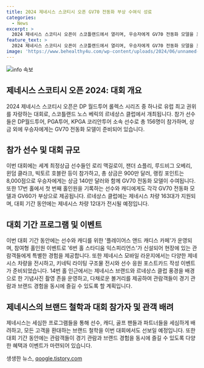 ```yaml
---
title: 2024 제네시스 스코티시 오픈 GV70 전동화 부상 수여식 성료
categories:
  - News
excerpt: >
  2024 제네시스 스코티시 오픈이 스코틀랜드에서 열리며, 우승자에게 GV70 전동화 모델을 포함한 상금이 수여될 예정이다. 세계적인 골프 선수들이 참가하고, 전용 휴게 공간과 관람객 이벤트를 통해 관중들을 매료시킬 예정이다. 또한, 제네시스 사업본부장은 행사를 통해 최고의 코스와 팬 경험을 제공하고 있다고 언급했다.
feature_text: >
  2024 제네시스 스코티시 오픈이 스코틀랜드에서 열리며, 우승자에게 GV70 전동화 모델을 포함한 상금이 수여될 예정이다. 세계적인 골프 선수들이 참가하고, 전용 휴게 공간과 관람객 이벤트를 통해 관중들을 매료시킬 예정이다. 또한, 제네시스 사업본부장은 행사를 통해 최고의 코스와 팬 경험을 제공하고 있다고 언급했다.
image: 'https://www.behealthy4u.com/wp-content/uploads/2024/06/unnamed-file.png'
---
```


<p><img src="https://www.behealthy4u.com/wp-content/uploads/2024/06/unnamed-file.png" alt="info 속보" /></p>

<h2 data-ke-size="size26">제네시스 스코티시 오픈 2024: 대회 개요</h2>

<p data-ke-size="size16">2024 제네시스 스코티시 오픈은 DP 월드투어 롤렉스 시리즈 중 하나로 유럽 최고 권위를 자랑하는 대회로, 스코틀랜드 노스 베릭의 르네상스 클럽에서 개최됩니다. 참가 선수들은 DP월드투어, PGA투어, KPGA 코리안투어 소속 선수로 총 156명이 참가하며, 상금 외에 우승자에게는 GV70 전동화 모델이 준비되어 있습니다.</p>

<h2 data-ke-size="size26">참가 선수 및 대회 규모</h2>

<p data-ke-size="size16">이번 대회에는 세계 최정상급 선수들인 로리 맥길로이, 잰더 쇼플리, 루드비그 오베리, 윈덤 클라크, 빅토르 호블란 등이 참가하고, 총 상금은 900만 달러, 랭킹 포인트는 8,000점으로 우승자에게는 상금 140만 달러와 함께 GV70 전동화 모델이 수여됩니다. 또한 17번 홀에서 첫 번째 홀인원을 기록하는 선수와 캐디에게도 각각 GV70 전동화 모델과 GV60가 부상으로 제공됩니다. 르네상스 클럽에는 제네시스 차량 163대가 지원되며, 대회 기간 동안에는 제네시스 차량 12대가 전시될 예정입니다.</p>

<h2 data-ke-size="size26">대회 기간 프로그램 및 이벤트</h2>

<p data-ke-size="size16">이번 대회 기간 동안에는 선수와 캐디를 위한 '플레이어스 앤드 캐디스 카페'가 운영되며, 참여형 홀인원 이벤트로 '6번 홀 스타디움 익스피리언스'가 신설되어 현장에 있는 관람객들에게 특별한 경험을 제공합니다. 또한 제네시스 모바일 라운지에서는 다양한 제네시스 차량을 전시하고, 키네틱 라이팅 구조물 전시와 선수 응원 포스트카드 작성 이벤트가 준비되었습니다. 14번 홀 인근에서는 제네시스 브랜드와 르네상스 클럽 풍경을 배경으로 한 기념사진 촬영 존을 운영하고, 다채로운 볼거리를 제공하여 관람객들이 경기 관람과 브랜드 경험을 동시에 즐길 수 있도록 할 계획입니다.</p>

<h2 data-ke-size="size26">제네시스의 브랜드 철학과 대회 참가자 및 관객 배려</h2>

<p data-ke-size="size16">제네시스는 세심한 프로그램들을 통해 선수, 캐디, 골프 팬들과 파트너들을 세심하게 배려하고, 모든 고객을 환대하는 브랜드 철학을 이번 대회에서도 선보일 예정입니다. 또한 대회 기간 동안에는 관람객들이 경기 관람과 브랜드 경험을 동시에 즐길 수 있도록 다양한 혜택과 이벤트가 마련되어 있습니다.</p>
생생한 뉴스, <a href="https://qoogle.tistory.com" rel="dofollow">qoogle.tistory.com</a>


